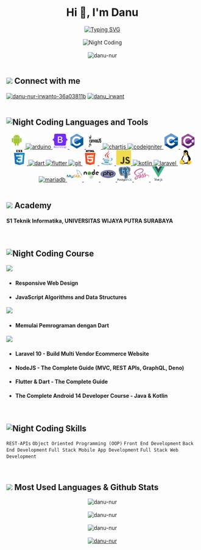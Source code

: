<!-- <div style="background: grey;"> -->
<h1 align="center">Hi 👋, I'm Danu</h1>
<div align="center">
    <a href="https://git.io/typing-svg">
        <img
            src="https://readme-typing-svg.herokuapp.com?font=Fira+Code&weight=450&size=35&duration=2500&pause=1300&color=F7D613&center=true&vCenter=true&random=false&width=1000&lines=Welcome+to+my+Github+profile+!;I'm+a+Web+and+Applications+Developer."
            alt="Typing SVG">
    </a>
</div>

<br>

<div align="center">
    <img alt="Night Coding"
        src="https://media3.giphy.com/media/v1.Y2lkPTc5MGI3NjExOTJ6NGE4cmd6MmR5ZXN5dnk3eGY3MzZ1M2I2YmJ0cHJoZG53YzZ3MSZlcD12MV9pbnRlcm5hbF9naWZfYnlfaWQmY3Q9Zw/wLNuW1tCKRiPmDV5Y4/giphy.webp"
        width=30% height="auto" />
</div>

<br>

<div align="center">
    <img
        src="https://komarev.com/ghpvc/?username=danu-nur&label=Profile%20views&color=0e75b6&style=flat"
        alt="danu-nur" />
</div>

<br>

## <img src="https://media.giphy.com/media/iY8CRBdQXODJSCERIr/giphy.gif" width="40px"> Connect with me

<div align="left">
    <a href="https://linkedin.com/in/danu-nur-irwanto-36a03811b"
        target="blank"><img align="center"
            src="https://raw.githubusercontent.com/rahuldkjain/github-profile-readme-generator/master/src/images/icons/Social/linked-in-alt.svg"
            alt="danu-nur-irwanto-36a03811b" height="30" width="40" /></a>
    <a href="https://instagram.com/danu_irwant" target="blank"><img
            align="center"
            src="https://raw.githubusercontent.com/rahuldkjain/github-profile-readme-generator/master/src/images/icons/Social/instagram.svg"
            alt="danu_irwant" height="30" width="40" /></a>
</div>

<br>

## <img alt="Night Coding" src="https://media.giphy.com/media/juua9i2c2fA0AIp2iq/giphy.gif" width="40px"/> Languages and Tools

<div align="center">
<a href="https://developer.android.com" target="_blank"
        rel="noreferrer"> <img
            src="https://raw.githubusercontent.com/devicons/devicon/master/icons/android/android-original-wordmark.svg"
            alt="android" width="40" height="40" /> </a> <a
        href="https://www.arduino.cc/" target="_blank"
        rel="noreferrer"> <img
            src="https://cdn.worldvectorlogo.com/logos/arduino-1.svg"
            alt="arduino" width="40"
            height="40" /> </a> <a href="https://getbootstrap.com"
        target="_blank" rel="noreferrer"> <img
            src="https://raw.githubusercontent.com/devicons/devicon/master/icons/bootstrap/bootstrap-plain-wordmark.svg"
            alt="bootstrap" width="40" height="40" /> </a> <a
        href="https://www.cprogramming.com/" target="_blank"
        rel="noreferrer"> <img
            src="https://raw.githubusercontent.com/devicons/devicon/master/icons/c/c-original.svg"
            alt="c" width="40" height="40" /> </a> <a
        href="https://canvasjs.com" target="_blank" rel="noreferrer"> <img
            src="https://raw.githubusercontent.com/Hardik0307/Hardik0307/master/assets/canvasjs-charts.svg"
            alt="canvasjs" width="40" height="40" /> </a> <a
        href="https://www.chartjs.org" target="_blank"
        rel="noreferrer"> <img
            src="https://www.chartjs.org/media/logo-title.svg" alt="chartjs"
            width="40"
            height="40" /> </a> <a href="https://codeigniter.com"
        target="_blank" rel="noreferrer"> <img
            src="https://cdn.worldvectorlogo.com/logos/codeigniter.svg"
            alt="codeigniter" width="40" height="40" /> </a>
    <a href="https://www.w3schools.com/cpp/" target="_blank" rel="noreferrer">
        <img
            src="https://raw.githubusercontent.com/devicons/devicon/master/icons/cplusplus/cplusplus-original.svg"
            alt="cplusplus" width="40" height="40" /> </a> <a
        href="https://www.w3schools.com/cs/" target="_blank"
        rel="noreferrer"> <img
            src="https://raw.githubusercontent.com/devicons/devicon/master/icons/csharp/csharp-original.svg"
            alt="csharp" width="40" height="40" /> </a> <a
        href="https://www.w3schools.com/css/" target="_blank"
        rel="noreferrer"> <img
            src="https://raw.githubusercontent.com/devicons/devicon/master/icons/css3/css3-original-wordmark.svg"
            alt="css3" width="40" height="40" /> </a> <a href="https://dart.dev"
        target="_blank" rel="noreferrer"> <img
            src="https://www.vectorlogo.zone/logos/dartlang/dartlang-icon.svg"
            alt="dart" width="40" height="40" /> </a>
    <a href="https://flutter.dev" target="_blank" rel="noreferrer"> <img
            src="https://www.vectorlogo.zone/logos/flutterio/flutterio-icon.svg"
            alt="flutter" width="40" height="40" />
    </a> <a href="https://git-scm.com/" target="_blank" rel="noreferrer"> <img
            src="https://www.vectorlogo.zone/logos/git-scm/git-scm-icon.svg"
            alt="git" width="40" height="40" /> </a> <a
        href="https://www.w3.org/html/" target="_blank" rel="noreferrer"> <img
            src="https://raw.githubusercontent.com/devicons/devicon/master/icons/html5/html5-original-wordmark.svg"
            alt="html5" width="40" height="40" /> </a> <a
        href="https://www.java.com" target="_blank" rel="noreferrer">
        <img
            src="https://raw.githubusercontent.com/devicons/devicon/master/icons/java/java-original.svg"
            alt="java"
            width="40" height="40" /> </a> <a
        href="https://developer.mozilla.org/en-US/docs/Web/JavaScript"
        target="_blank" rel="noreferrer"> <img
            src="https://raw.githubusercontent.com/devicons/devicon/master/icons/javascript/javascript-original.svg"
            alt="javascript" width="40" height="40" /> </a> <a
        href="https://kotlinlang.org" target="_blank"
        rel="noreferrer"> <img
            src="https://www.vectorlogo.zone/logos/kotlinlang/kotlinlang-icon.svg"
            alt="kotlin"
            width="40" height="40" /> </a> <a href="https://laravel.com/"
        target="_blank" rel="noreferrer"> <img
            src="https://laravel.com/img/logomark.min.svg"
            alt="laravel" width="40" height="40" /> </a> <a
        href="https://www.linux.org/" target="_blank"
        rel="noreferrer"> <img
            src="https://raw.githubusercontent.com/devicons/devicon/master/icons/linux/linux-original.svg"
            alt="linux"
            width="40" height="40" /> </a> <a href="https://mariadb.org/"
        target="_blank" rel="noreferrer"> <img
            src="https://www.vectorlogo.zone/logos/mariadb/mariadb-icon.svg"
            alt="mariadb" width="40" height="40" />
    </a> <a href="https://www.mysql.com/" target="_blank" rel="noreferrer"> <img
            src="https://raw.githubusercontent.com/devicons/devicon/master/icons/mysql/mysql-original-wordmark.svg"
            alt="mysql" width="40" height="40" /> </a> <a
        href="https://nodejs.org" target="_blank" rel="noreferrer">
        <img
            src="https://raw.githubusercontent.com/devicons/devicon/master/icons/nodejs/nodejs-original-wordmark.svg"
            alt="nodejs" width="40" height="40" /> </a> <a
        href="https://www.php.net" target="_blank" rel="noreferrer">
        <img
            src="https://raw.githubusercontent.com/devicons/devicon/master/icons/php/php-original.svg"
            alt="php"
            width="40" height="40" /> </a> <a href="https://www.postgresql.org"
        target="_blank" rel="noreferrer"> <img
            src="https://raw.githubusercontent.com/devicons/devicon/master/icons/postgresql/postgresql-original-wordmark.svg"
            alt="postgresql" width="40" height="40" /> </a> <a
        href="https://sass-lang.com" target="_blank"
        rel="noreferrer"> <img
            src="https://raw.githubusercontent.com/devicons/devicon/master/icons/sass/sass-original.svg"
            alt="sass"
            width="40" height="40" /> </a> <a href="https://vuejs.org/"
        target="_blank" rel="noreferrer"> <img
            src="https://raw.githubusercontent.com/devicons/devicon/master/icons/vuejs/vuejs-original-wordmark.svg"
            alt="vuejs" width="40" height="40" /> </a>
</div>

<br>

## <img src="https://uwp.ac.id/file_gambar/logo/UWP%20Official.png" width="40px"/> Academy
<h4>S1 Teknik Informatika, UNIVERSITAS WIJAYA PUTRA SURABAYA</h4>

<br>

## <img alt="Night Coding" src="https://media.giphy.com/media/juua9i2c2fA0AIp2iq/giphy.gif" width="40px"/> Course
<img src="https://encrypted-tbn0.gstatic.com/images?q=tbn:ANd9GcToG-Qp0K4UBPzNfu7JeUEZUZuEZNYmUFTZo3eTvUoDg2iamY8vNWDfy455DExnyCO26A&usqp=CAU" height="40px">
<ul>
<li><h4>Responsive Web Design</h4></li>
<li><h4>JavaScript Algorithms and Data Structures</h4></li>
</ul>

<img src="https://encrypted-tbn0.gstatic.com/images?q=tbn:ANd9GcRb7UY8hxIdVjK8FAlrbGagSywJUTPZWTQ6Wg&s" height="40px">
<ul>
<li><h4>Memulai Pemrograman dengan Dart</h4></li>
</ul>

<img src="https://encrypted-tbn0.gstatic.com/images?q=tbn:ANd9GcSyttEt681hSia3uHYLr65Y0oe4z9U4UeU_pLmDtIUeoMaT3m4ElMFCcJm5D9r9yVdm5bo&usqp=CAU" height="35px">
<ul>
<li><h4>Laravel 10 - Build Multi Vendor Ecommerce Website</h4></li>
<li><h4>NodeJS - The Complete Guide (MVC, REST APIs, GraphQL, Deno)</h4></li>
<li><h4>Flutter & Dart - The Complete Guide</h4></li>
<li><h4>The Complete Android 14 Developer Course - Java & Kotlin</h4></li>
</ul>

<br>

## <img alt="Night Coding" src="https://media.giphy.com/media/juua9i2c2fA0AIp2iq/giphy.gif" width="40px"/> Skills
`REST-APIs`
`Object Oriented Programming (OOP)`
`Front End Development`
`Back End Development`
`Full Stack Mobile App Development`
`Full Stack Web Development`

<br>

## <img src="https://media.giphy.com/media/HwBlFQZFcAoUcPHZdX/giphy.gif" width="40px"/> Most Used Languages & Github Stats
<div align="center">
<img
        src="https://github-readme-stats.vercel.app/api/top-langs?username=danu-nur&show_icons=true&locale=en&layout=compact"
        alt="danu-nur" /></div>

<br>

<div align="center">
<img
        src="https://github-readme-stats.vercel.app/api?username=danu-nur&show_icons=true&locale=en"
        alt="danu-nur" />
</div>

<br>

<div align="center"><img
        src="https://github-readme-streak-stats.herokuapp.com/?user=danu-nur&"
        alt="danu-nur" /></div>

<br>

<div align="center" width="3000">
    <a href="https://github.com/ryo-ma/github-profile-trophy"  width="100%">
        <img
            src="https://github-profile-trophy.vercel.app/?username=danu-nur"
            alt="danu-nur" />
    </a>
</div>
